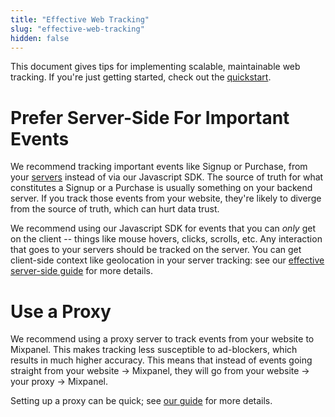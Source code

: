 ```yaml
---
title: "Effective Web Tracking"
slug: "effective-web-tracking"
hidden: false
---
```


This document gives tips for implementing scalable, maintainable web tracking. If you're just getting started, check out the [quickstart](doc:javascript-quickstart).


# Prefer Server-Side For Important Events

We recommend tracking important events like Signup or Purchase, from your [servers](doc:server) instead of via our Javascript SDK. The source of truth for what constitutes a Signup or a Purchase is usually something on your backend server. If you track those events from your website, they're likely to diverge from the source of truth, which can hurt data trust.

We recommend using our Javascript SDK for events that you can _only_ get on the client -- things like mouse hovers, clicks, scrolls, etc. Any interaction that goes to your servers should be tracked on the server. You can get client-side context like geolocation in your server tracking: see our [effective server-side guide](doc:effective-server-side-tracking) for more details. 



# Use a Proxy
We recommend using a proxy server to track events from your website to Mixpanel. This makes tracking less susceptible to ad-blockers, which results in much higher accuracy. This means that instead of events going straight from your website -> Mixpanel, they will go from your website -> your proxy -> Mixpanel.

Setting up a proxy can be quick; see [our guide](doc:collection-via-proxy) for more details.
